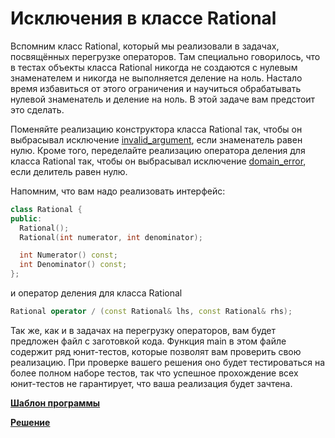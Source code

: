 # Исключения в классе Rational

Вспомним класс Rational, который мы реализовали в задачах, посвящённых перегрузке операторов. Там специально говорилось, что в тестах объекты класса Rational никогда не создаются с нулевым знаменателем и никогда не выполняется деление на ноль. Настало время избавиться от этого ограничения и научиться обрабатывать нулевой знаменатель и деление на ноль. В этой задаче вам предстоит это сделать. 

Поменяйте реализацию конструктора класса Rational так, чтобы он выбрасывал исключение [invalid_argument](https://en.cppreference.com/w/cpp/error/invalid_argument), если знаменатель  равен нулю. Кроме того, переделайте реализацию оператора деления для класса Rational так, чтобы он выбрасывал исключение [domain_error](https://en.cppreference.com/w/cpp/error/domain_error), если делитель равен нулю.  

Напомним, что вам надо реализовать интерфейс:
```c++
class Rational {
public:
  Rational();
  Rational(int numerator, int denominator);

  int Numerator() const;
  int Denominator() const;
};
```

и оператор деления для класса Rational

```c++
Rational operator / (const Rational& lhs, const Rational& rhs);
```

Так же, как и в задачах на перегрузку операторов, вам будет предложен файл с заготовкой кода. Функция main в этом файле содержит ряд юнит-тестов, которые позволят вам проверить свою реализацию. При проверке вашего решения оно будет тестироваться на более полном наборе тестов, так что успешное прохождение всех юнит-тестов не гарантирует, что ваша реализация будет зачтена.

[**Шаблон программы**](rational_throw.cpp)

[**Решение**](rational_throw_solution.cpp)


